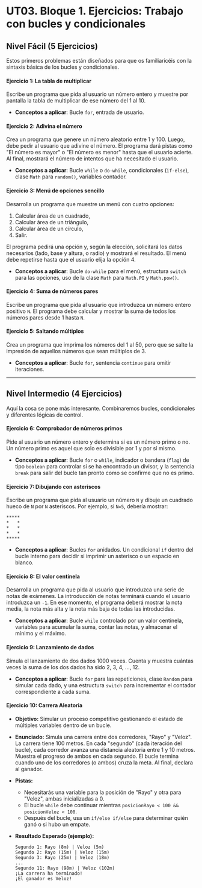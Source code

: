 # UT03. Bloque 1. Ejercicios: Trabajo con bucles y condicionales

## **Nivel Fácil (5 Ejercicios)**

Estos primeros problemas están diseñados para que os familiaricéis con la sintaxis básica de los bucles y condicionales.

#### **Ejercicio 1: La tabla de multiplicar**

Escribe un programa que pida al usuario un número entero y muestre por pantalla la tabla de multiplicar de ese número del 1 al 10.
*   **Conceptos a aplicar**: Bucle `for`, entrada de usuario.


#### **Ejercicio 2: Adivina el número**

Crea un programa que genere un número aleatorio entre 1 y 100. Luego, debe pedir al usuario que adivine el número. El programa dará pistas como "El número es mayor" o "El número es menor" hasta que el usuario acierte. Al final, mostrará el número de intentos que ha necesitado el usuario.

*   **Conceptos a aplicar**: Bucle `while` o `do-while`, condicionales (`if-else`), clase `Math` para `random()`, variables contador.

#### **Ejercicio 3: Menú de opciones sencillo**

Desarrolla un programa que muestre un menú con cuatro opciones: 
1. Calcular área de un cuadrado, 
2. Calcular área de un triángulo, 
3. Calcular área de un círculo, 
4. Salir. 

El programa pedirá una opción y, según la elección, solicitará los datos necesarios (lado, base y altura, o radio) y mostrará el resultado. El menú debe repetirse hasta que el usuario elija la opción 4.

*   **Conceptos a aplicar**: Bucle `do-while` para el menú, estructura `switch` para las opciones, uso de la clase `Math` para `Math.PI` y `Math.pow()`.

#### **Ejercicio 4: Suma de números pares**

Escribe un programa que pida al usuario que introduzca un número entero positivo `N`. El programa debe calcular y mostrar la suma de todos los números pares desde 1 hasta `N`.


#### **Ejercicio 5: Saltando múltiplos**

Crea un programa que imprima los números del 1 al 50, pero que se salte la impresión de aquellos números que sean múltiplos de 3.

*   **Conceptos a aplicar**: Bucle `for`, sentencia `continue` para omitir iteraciones.

---

## **Nivel Intermedio (4 Ejercicios)**

Aquí la cosa se pone más interesante. Combinaremos bucles, condicionales y diferentes lógicas de control.

#### **Ejercicio 6: Comprobador de números primos**

Pide al usuario un número entero y determina si es un número primo o no. Un número primo es aquel que solo es divisible por 1 y por sí mismo.

*   **Conceptos a aplicar**: Bucle `for` o `while`, indicador o bandera (`flag`) de tipo `boolean` para controlar si se ha encontrado un divisor, y la sentencia `break` para salir del bucle tan pronto como se confirme que no es primo.
  
#### **Ejercicio 7: Dibujando con asteriscos**

Escribe un programa que pida al usuario un número `N` y dibuje un cuadrado hueco de `N` por `N` asteriscos. Por ejemplo, si `N=5`, debería mostrar:
```
*****
*   *
*   *
*   *
*****
```
*   **Conceptos a aplicar**: Bucles `for` anidados. Un condicional `if` dentro del bucle interno para decidir si imprimir un asterisco o un espacio en blanco.

#### **Ejercicio 8: El valor centinela**

Desarrolla un programa que pida al usuario que introduzca una serie de notas de exámenes. La introducción de notas terminará cuando el usuario introduzca un `-1`. En ese momento, el programa deberá mostrar la nota media, la nota más alta y la nota más baja de todas las introducidas.

*   **Conceptos a aplicar**: Bucle `while` controlado por un valor centinela, variables para acumular la suma, contar las notas, y almacenar el mínimo y el máximo.

#### **Ejercicio 9: Lanzamiento de dados**

Simula el lanzamiento de dos dados 1000 veces. Cuenta y muestra cuántas veces la suma de los dos dados ha sido 2, 3, 4, ..., 12.

*   **Conceptos a aplicar**: Bucle `for` para las repeticiones, clase `Random` para simular cada dado, y una estructura `switch`  para incrementar el contador correspondiente a cada suma.


#### **Ejercicio 10: Carrera Aleatoria**

*   **Objetivo:** Simular un proceso competitivo gestionando el estado de múltiples variables dentro de un bucle.
*   **Enunciado:** Simula una carrera entre dos corredores, "Rayo" y "Veloz". La carrera tiene 100 metros. En cada "segundo" (cada iteración del bucle), cada corredor avanza una distancia aleatoria entre 1 y 10 metros. Muestra el progreso de ambos en cada segundo. El bucle termina cuando uno de los corredores (o ambos) cruza la meta. Al final, declara al ganador.
  
*   **Pistas:**
    *   Necesitarás una variable para la posición de "Rayo" y otra para "Veloz", ambas inicializadas a 0.
    *   El bucle `while` debe continuar mientras `posicionRayo < 100 && posicionVeloz < 100`.
    *   Después del bucle, usa un `if/else if/else` para determinar quién ganó o si hubo un empate.
*   **Resultado Esperado (ejemplo):**
    ```
    Segundo 1: Rayo (8m) | Veloz (5m)
    Segundo 2: Rayo (15m) | Veloz (15m)
    Segundo 3: Rayo (25m) | Veloz (18m)
    ...
    Segundo 11: Rayo (98m) | Veloz (102m)
    ¡La carrera ha terminado!
    ¡El ganador es Veloz!
    ```